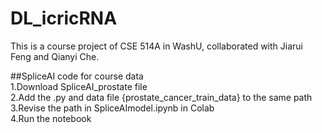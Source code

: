 # DL_icricRNA
This is a course project of CSE 514A in WashU, collaborated with Jiarui Feng and Qianyi Che.

##SpliceAI code for course data<br>
1.Download SpliceAI_prostate file<br>
2.Add the .py and data file {prostate_cancer_train_data} to the same path<br>
3.Revise the path in SpliceAImodel.ipynb in Colab<br>
4.Run the notebook<br>
